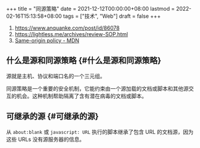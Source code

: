 +++
title = "同源策略"
date = 2021-12-12T00:00:00+08:00
lastmod = 2022-02-16T15:13:58+08:00
tags = ["技术", "Web"]
draft = false
+++

1. <https://www.anquanke.com/post/id/86078>
2. <https://lightless.me/archives/review-SOP.html>
3. [Same-origin policy - MDN](https://developer.mozilla.org/en-US/docs/Web/Security/Same-origin_policy)

## 什么是源和同源策略 {#什么是源和同源策略}

源就是主机、协议和端口名的一个三元组。

同源策略是一个重要的安全机制，它能约束由一个源加载的文档或脚本和其他源交互的机会。这种机制帮助隔离了含有潜在病毒的文档或脚本。

## 可继承的源 {#可继承的源}

从 `about:blank` 或 `javascript: URL` 执行的脚本继承了包含 URL 的文档源，因为这些 URLs 没有源服务器的信息。
